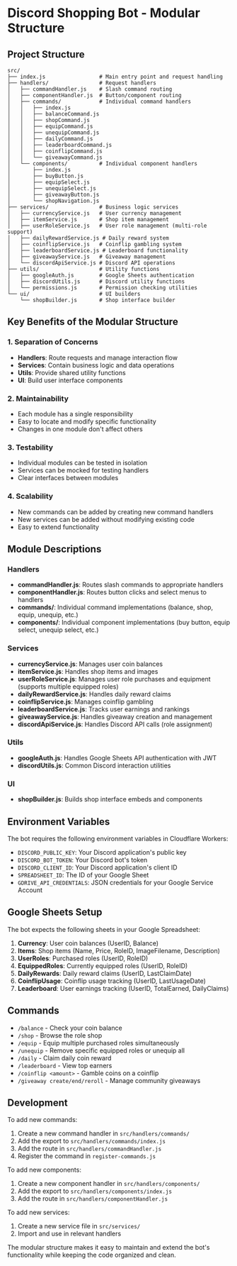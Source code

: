 # Discord Shopping Bot - Modular Structure

## Project Structure

```
src/
├── index.js                 # Main entry point and request handling
├── handlers/                # Request handlers
│   ├── commandHandler.js    # Slash command routing
│   ├── componentHandler.js  # Button/component routing
│   ├── commands/            # Individual command handlers
│   │   ├── index.js
│   │   ├── balanceCommand.js
│   │   ├── shopCommand.js
│   │   ├── equipCommand.js
│   │   ├── unequipCommand.js
│   │   ├── dailyCommand.js
│   │   ├── leaderboardCommand.js
│   │   ├── coinflipCommand.js
│   │   └── giveawayCommand.js
│   └── components/          # Individual component handlers
│       ├── index.js
│       ├── buyButton.js
│       ├── equipSelect.js
│       ├── unequipSelect.js
│       ├── giveawayButton.js
│       └── shopNavigation.js
├── services/                # Business logic services
│   ├── currencyService.js   # User currency management
│   ├── itemService.js       # Shop item management
│   ├── userRoleService.js   # User role management (multi-role support)
│   ├── dailyRewardService.js # Daily reward system
│   ├── coinflipService.js   # Coinflip gambling system
│   ├── leaderboardService.js # Leaderboard functionality
│   ├── giveawayService.js   # Giveaway management
│   └── discordApiService.js # Discord API operations
├── utils/                   # Utility functions
│   ├── googleAuth.js        # Google Sheets authentication
│   ├── discordUtils.js      # Discord utility functions
│   └── permissions.js       # Permission checking utilities
└── ui/                      # UI builders
    └── shopBuilder.js       # Shop interface builder
```

## Key Benefits of the Modular Structure

### 1. **Separation of Concerns**
- **Handlers**: Route requests and manage interaction flow
- **Services**: Contain business logic and data operations
- **Utils**: Provide shared utility functions
- **UI**: Build user interface components

### 2. **Maintainability**
- Each module has a single responsibility
- Easy to locate and modify specific functionality
- Changes in one module don't affect others

### 3. **Testability**
- Individual modules can be tested in isolation
- Services can be mocked for testing handlers
- Clear interfaces between modules

### 4. **Scalability**
- New commands can be added by creating new command handlers
- New services can be added without modifying existing code
- Easy to extend functionality

## Module Descriptions

### Handlers
- **commandHandler.js**: Routes slash commands to appropriate handlers
- **componentHandler.js**: Routes button clicks and select menus to handlers
- **commands/**: Individual command implementations (balance, shop, equip, unequip, etc.)
- **components/**: Individual component implementations (buy button, equip select, unequip select, etc.)

### Services
- **currencyService.js**: Manages user coin balances
- **itemService.js**: Handles shop items and images
- **userRoleService.js**: Manages user role purchases and equipment (supports multiple equipped roles)
- **dailyRewardService.js**: Handles daily reward claims
- **coinflipService.js**: Manages coinflip gambling
- **leaderboardService.js**: Tracks user earnings and rankings
- **giveawayService.js**: Handles giveaway creation and management
- **discordApiService.js**: Handles Discord API calls (role assignment)

### Utils
- **googleAuth.js**: Handles Google Sheets API authentication with JWT
- **discordUtils.js**: Common Discord interaction utilities

### UI
- **shopBuilder.js**: Builds shop interface embeds and components

## Environment Variables

The bot requires the following environment variables in Cloudflare Workers:

- `DISCORD_PUBLIC_KEY`: Your Discord application's public key
- `DISCORD_BOT_TOKEN`: Your Discord bot's token
- `DISCORD_CLIENT_ID`: Your Discord application's client ID
- `SPREADSHEET_ID`: The ID of your Google Sheet
- `GDRIVE_API_CREDENTIALS`: JSON credentials for your Google Service Account

## Google Sheets Setup

The bot expects the following sheets in your Google Spreadsheet:

1. **Currency**: User coin balances (UserID, Balance)
2. **Items**: Shop items (Name, Price, RoleID, ImageFilename, Description)
3. **UserRoles**: Purchased roles (UserID, RoleID)
4. **EquippedRoles**: Currently equipped roles (UserID, RoleID)
5. **DailyRewards**: Daily reward claims (UserID, LastClaimDate)
6. **CoinflipUsage**: Coinflip usage tracking (UserID, LastUsageDate)
7. **Leaderboard**: User earnings tracking (UserID, TotalEarned, DailyClaims)

## Commands

- `/balance` - Check your coin balance
- `/shop` - Browse the role shop
- `/equip` - Equip multiple purchased roles simultaneously
- `/unequip` - Remove specific equipped roles or unequip all
- `/daily` - Claim daily coin reward
- `/leaderboard` - View top earners
- `/coinflip <amount>` - Gamble coins on a coinflip
- `/giveaway create/end/reroll` - Manage community giveaways

## Development

To add new commands:
1. Create a new command handler in `src/handlers/commands/`
2. Add the export to `src/handlers/commands/index.js`
3. Add the route in `src/handlers/commandHandler.js`
4. Register the command in `register-commands.js`

To add new components:
1. Create a new component handler in `src/handlers/components/`
2. Add the export to `src/handlers/components/index.js`
3. Add the route in `src/handlers/componentHandler.js`

To add new services:
1. Create a new service file in `src/services/`
2. Import and use in relevant handlers

The modular structure makes it easy to maintain and extend the bot's functionality while keeping the code organized and clean.
